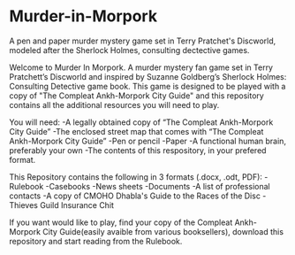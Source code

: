 # Murder-in-Morpork
A pen and paper murder mystery game set in Terry Pratchet's Discworld, modeled after the Sherlock Holmes, consulting dectective games.

Welcome to Murder In Morpork. A murder mystery fan game set in Terry Pratchett’s Discworld and inspired by Suzanne Goldberg’s Sherlock Holmes: Consulting Detective game book.
This game is designed to be played with a copy of "The Compleat Ankh-Morpork City Guide" and this repository contains all the additional resources you will need to play.

You will need:
    -A legally obtained copy of “The Compleat Ankh-Morpork City Guide”
    -The enclosed street map that comes with “The Compleat Ankh-Morpork City Guide”
    -Pen or pencil
    -Paper
    -A functional human brain, preferably your own
    -The contents of this respository, in your prefered format.

This Repository contains the following in 3 formats (.docx, .odt, PDF):
        -Rulebook
        -Casebooks
        -News sheets
        -Documents
        -A list of professional contacts
        -A copy of CMOHO Dhabla's Guide to the Races of the Disc
        -Thieves Guild Insurance Chit
        
 
        
If you want would like to play, find your copy of the Compleat Ankh-Morpork City Guide(easily avaible from various booksellers), download this repository and start reading from the
Rulebook.
